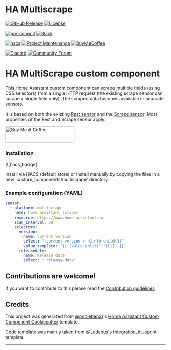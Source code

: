# HA Multiscrape

[![GitHub Release][releases-shield]][releases]
[![License][license-shield]](LICENSE)

[![pre-commit][pre-commit-shield]][pre-commit]
[![Black][black-shield]][black]

[![hacs][hacsbadge]][hacs]
[![Project Maintenance][maintenance-shield]][user_profile]
[![BuyMeCoffee][buymecoffeebadge]][buymecoffee]

[![Discord][discord-shield]][discord]
[![Community Forum][forum-shield]][forum]

# HA MultiScrape custom component

This Home Assistant custom component can scrape multiple fields (using CSS selectors) from a single HTTP request (the existing scrape sensor can scrape a single field only). The scraped data becomes available in separate sensors.

It is based on both the existing [Rest sensor](https://www.home-assistant.io/integrations/rest/) and the [Scrape sensor](https://www.home-assistant.io/integrations/scrape). Most properties of the Rest and Scrape sensor apply.

<a href="https://www.buymeacoffee.com/danieldotnl" target="_blank"><img src="https://cdn.buymeacoffee.com/buttons/default-blue.png" alt="Buy Me A Coffee" style="height: 51px !important;width: 217px !important;" ></a>

### Installation

[![hacs_badge]

Install via HACS (default store) or install manually by copying the files in a new 'custom_components/multiscrape' directory.

### Example configuration (YAML)

```yaml
sensor:
  - platform: multiscrape
    name: home assistant scraper
    resource: https://www.home-assistant.io
    scan_interval: 30
    selectors:
      version:
        name: Current version
        select: ".current-version > h1:nth-child(1)"
        value_template: '{{ (value.split(":")[1]) }}'
      releasedate:
        name: Release date
        select: ".release-date"
```

## Contributions are welcome!

If you want to contribute to this please read the [Contribution guidelines](CONTRIBUTING.md)

## Credits

This project was generated from [@oncleben31](https://github.com/oncleben31)'s [Home Assistant Custom Component Cookiecutter](https://github.com/oncleben31/cookiecutter-homeassistant-custom-component) template.

Code template was mainly taken from [@Ludeeus](https://github.com/ludeeus)'s [integration_blueprint][integration_blueprint] template

---

[integration_blueprint]: https://github.com/custom-components/integration_blueprint
[black]: https://github.com/psf/black
[black-shield]: https://img.shields.io/badge/code%20style-black-000000.svg?style=for-the-badge
[buymecoffee]: https://www.buymeacoffee.com/danieldotnl
[buymecoffeebadge]: https://img.shields.io/badge/buy%20me%20a%20coffee-donate-yellow.svg?style=for-the-badge
[commits-shield]: https://img.shields.io/github/commit-activity/y/danieldotnl/ha-multiscrape.svg?style=for-the-badge
[commits]: https://github.com/danieldotnl/ha-multiscrape/commits/main
[hacs]: https://hacs.xyz
[hacsbadge]: https://img.shields.io/badge/HACS-Default-orange.svg?style=for-the-badge
[discord]: https://discord.gg/Qa5fW2R
[discord-shield]: https://img.shields.io/discord/330944238910963714.svg?style=for-the-badge
[forum-shield]: https://img.shields.io/badge/community-forum-brightgreen.svg?style=for-the-badge
[forum]: https://community.home-assistant.io/t/scrape-sensor-improved-scraping-multiple-values/218350
[license-shield]: https://img.shields.io/github/license/danieldotnl/ha-multiscrape.svg?style=for-the-badge
[maintenance-shield]: https://img.shields.io/badge/maintainer-%40danieldotnl-blue.svg?style=for-the-badge
[pre-commit]: https://github.com/pre-commit/pre-commit
[pre-commit-shield]: https://img.shields.io/badge/pre--commit-enabled-brightgreen?style=for-the-badge
[releases-shield]: https://img.shields.io/github/release/danieldotnl/ha-multiscrape.svg?style=for-the-badge
[releases]: https://github.com/danieldotnl/multiscrape/releases
[user_profile]: https://github.com/danieldotnl
